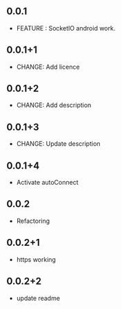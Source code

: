 ## 0.0.1

* FEATURE : SocketIO android work.

## 0.0.1+1

* CHANGE: Add licence

## 0.0.1+2

* CHANGE: Add description

## 0.0.1+3

* CHANGE: Update description

## 0.0.1+4

* Activate autoConnect

## 0.0.2

* Refactoring

## 0.0.2+1

* https working

## 0.0.2+2

* update readme